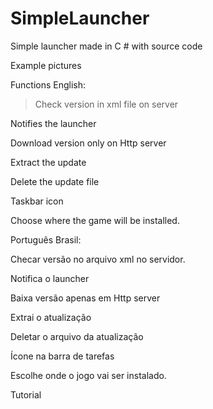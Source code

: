 # SimpleLauncher
 Simple launcher made in C # with source code

Example pictures

Functions
English:

> Check version in xml file on server

Notifies the launcher

Download version only on Http server

Extract the update

Delete the update file

Taskbar icon

Choose where the game will be installed.

Português Brasil:

Checar versão no arquivo xml no servidor.

Notifica o launcher

Baixa versão apenas em Http server

Extrai o atualização

Deletar o arquivo da atualização

Ícone na barra de tarefas

Escolhe onde o jogo vai ser instalado.


Tutorial
